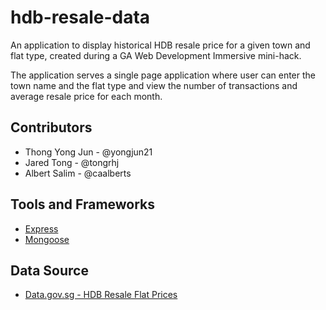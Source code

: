 # hdb-resale-data

An application to display historical HDB resale price for a given town and flat type, created during a GA Web Development Immersive mini-hack.

The application serves a single page application where user can enter the town name and the flat type and view the number of transactions and average resale price for each month.

## Contributors
- Thong Yong Jun - @yongjun21
- Jared Tong - @tongrhj
- Albert Salim - @caalberts

## Tools and Frameworks
- [Express](http://expressjs.com/en/index.html)
- [Mongoose](http://mongoosejs.com/)

## Data Source
- [Data.gov.sg - HDB Resale Flat Prices](https://data.gov.sg/dataset/resale-flat-pricesÂ)
